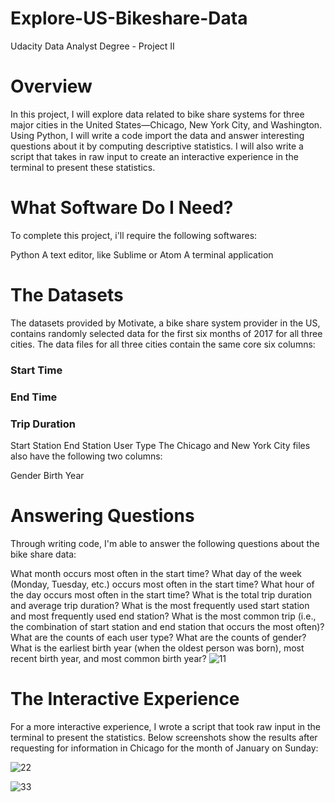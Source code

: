 # Explore-US-Bikeshare-Data
Udacity Data Analyst Degree - Project II

# Overview
In this project, I will explore data related to bike share systems for three major cities in the United States—Chicago, New York City, and Washington. Using Python, I will write a code import the data and answer interesting questions about it by computing descriptive statistics. I will also write a script that takes in raw input to create an interactive experience in the terminal to present these statistics.

# What Software Do I Need?
To complete this project, i'll require the following softwares:

Python
A text editor, like Sublime or Atom
A terminal application

# The Datasets
The datasets provided by Motivate, a bike share system provider in the US, contains randomly selected data for the first six months of 2017 for all three cities. The data files for all three cities contain the same core six columns:

### Start Time
### End Time
### Trip Duration
Start Station
End Station
User Type
The Chicago and New York City files also have the following two columns:

Gender
Birth Year

# Answering Questions
Through writing code, I'm able to answer the following questions about the bike share data:

What month occurs most often in the start time?
What day of the week (Monday, Tuesday, etc.) occurs most often in the start time?
What hour of the day occurs most often in the start time?
What is the total trip duration and average trip duration?
What is the most frequently used start station and most frequently used end station?
What is the most common trip (i.e., the combination of start station and end station that occurs the most often)?
What are the counts of each user type?
What are the counts of gender?
What is the earliest birth year (when the oldest person was born), most recent birth year, and most common birth year?
![11](https://user-images.githubusercontent.com/55964026/197406984-932254a9-c731-4e75-b6d7-8e25faaaa1b6.png)

# The Interactive Experience
For a more interactive experience, I wrote a script that took raw input in the terminal to present the statistics. Below screenshots show the results after requesting for information in Chicago for the month of January on Sunday:

![22](https://user-images.githubusercontent.com/55964026/197407182-2f49e7d9-e7d7-4988-997f-371f734052c5.png)

![33](https://user-images.githubusercontent.com/55964026/197407194-ffb217dd-fc4a-4027-b1a0-da945ec1965c.png)

